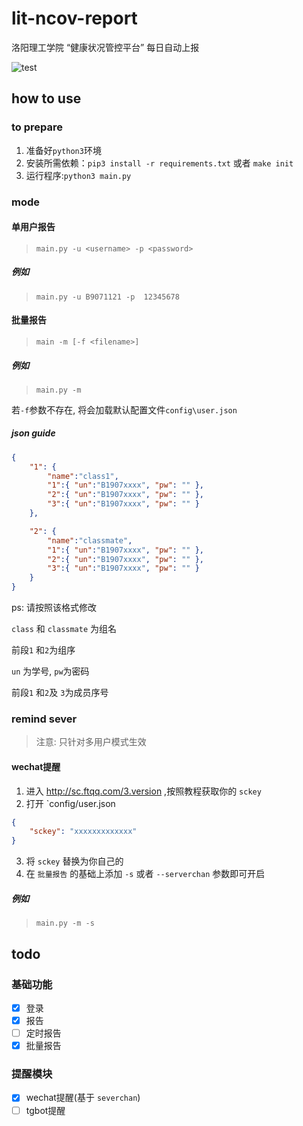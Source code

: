 # lit-ncov-report
洛阳理工学院 “健康状况管控平台” 每日自动上报

![test](https://raw.githubusercontent.com/icepie/lit-ncov-report/master/docs/run.png) 
## how to use
### to prepare
1. 准备好`python3`环境
2. 安装所需依赖：`pip3 install -r requirements.txt` 或者 `make init`
3. 运行程序:`python3 main.py`
### mode
#### 单用户报告
> `main.py -u <username> -p <password> `

##### 例如
 
> `main.py -u B9071121 -p  12345678`

#### 批量报告
> `main -m [-f <filename>]`

##### 例如
> `main.py -m`

若`-f`参数不存在, 将会加载默认配置文件`config\user.json`

##### json guide
```json
{
    "1": {
        "name":"class1",
        "1":{ "un":"B1907xxxx", "pw": "" },
        "2":{ "un":"B1907xxxx", "pw": "" },
        "3":{ "un":"B1907xxxx", "pw": "" }
    },

    "2": {
        "name":"classmate",
        "1":{ "un":"B1907xxxx", "pw": "" },
        "2":{ "un":"B1907xxxx", "pw": "" },
        "3":{ "un":"B1907xxxx", "pw": "" }
    }
}
 ```
ps:
请按照该格式修改

`class` 和 `classmate` 为组名

前段`1` 和`2`为组序

`un`  为学号, `pw`为密码

前段`1` 和`2`及  `3`为成员序号

### remind sever
> 注意: 只针对多用户模式生效

#### wechat提醒
1. 进入 http://sc.ftqq.com/3.version ,按照教程获取你的 `sckey`
2. 打开 `config/user.json

```json
{
    "sckey": "xxxxxxxxxxxxx"
}
 ```

3. 将 `sckey` 替换为你自己的
4. 在 `批量报告` 的基础上添加 `-s` 或者 `--serverchan` 参数即可开启
##### 例如
> `main.py -m -s`

## todo
### 基础功能
- [x] 登录
- [x] 报告
- [ ] 定时报告
- [x] 批量报告
### 提醒模块
- [x] wechat提醒(基于 `severchan`)
- [ ] tgbot提醒